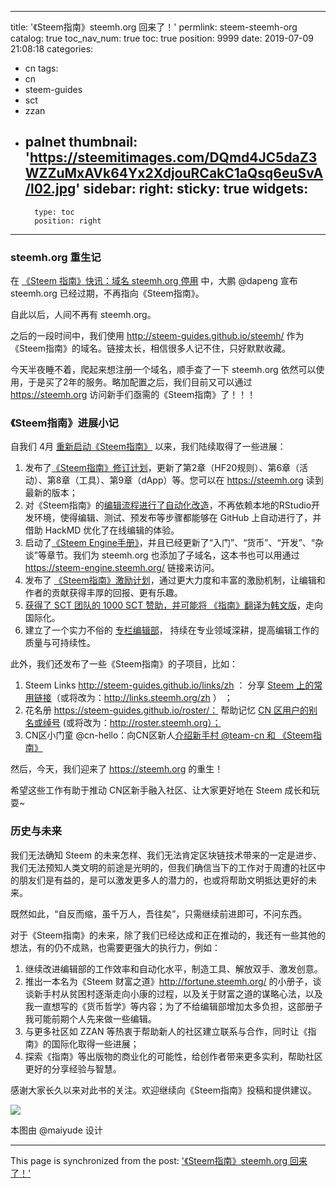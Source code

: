 
---
title: '《Steem指南》steemh.org 回来了！'
permlink: steem-steemh-org
catalog: true
toc_nav_num: true
toc: true
position: 9999
date: 2019-07-09 21:08:18
categories:
- cn
tags:
- cn
- steem-guides
- sct
- zzan
- palnet
thumbnail: 'https://steemitimages.com/DQmd4JC5daZ3WZZuMxAVk64Yx2XdjouRCakC1aQsq6euSvA/l02.jpg'
sidebar:
    right:
        sticky: true
widgets:
    -
        type: toc
        position: right
---


### steemh.org 重生记

在 [《Steem 指南》快讯：域名 steemh.org 停用](https://busy.org/@dapeng/steem-steemh-org) 中，大鹏 @dapeng 宣布 steemh.org 已经过期，不再指向《Steem指南》。

自此以后，人间不再有 steemh.org。

之后的一段时间中，我们使用 http://steem-guides.github.io/steemh/ 作为《Steem指南》的域名。链接太长，相信很多人记不住，只好默默收藏。

今天半夜睡不着，爬起来想注册一个域名，顺手查了一下 steemh.org 依然可以使用，于是买了2年的服务。略加配置之后，我们目前又可以通过 https://steemh.org 访问新手们亟需的《Steem指南》了！！！

### 《Steem指南》进展小记

自我们 4月 [重新启动《Steem指南》](https://busy.org/@steem-guides/steem-1kmfota0dh) 以来，我们陆续取得了一些进展：

1. 发布了[《Steem指南》修订计划](https://busy.org/@steem-guides/steem220190405-l1egwjxbce)，更新了第2章（HF20规则）、第6章（活动）、第8章（工具）、第9章（dApp）等。您可以在 https://steemh.org 读到最新的版本；
2. 对《Steem指南》的[编辑流程进行了自动化改造](https://busy.org/@steem-guides/steem--editorsworkflow220190419-6ikxugl9xu)，不再依赖本地的RStudio开发环境，使得编辑、测试、预发布等步骤都能够在 GitHub 上自动进行了，并借助 HackMD 优化了在线编辑的体验。
3. 启动了[《Steem Engine手册》](https://busy.org/@robertyan/steem-engine-steem-engine-handbook-steem)，并且已经更新了“入门”、“货币”、“开发”、“杂谈”等章节。我们为 steemh.org 也添加了子域名，这本书也可以用通过 https://steem-engine.steemh.org/ 链接来访问。
4. 发布了 [《Steem指南》激励计划](https://busy.org/@robertyan/steem)，通过更大力度和丰富的激励机制，让编辑和作者的贡献获得丰厚的回报、更有乐趣。
5. [获得了 SCT 团队的 1000 SCT 赞助，并可能将 《指南》翻译为韩文版](https://busy.org/@robertyan/steem)，走向国际化。
6. 建立了一个实力不俗的 [专栏编辑部](https://busy.org/@robertyan/3hnqy6-steem)， 持续在专业领域深耕，提高编辑工作的质量与可持续性。

此外，我们还发布了一些《Steem指南》的子项目，比如：

1. Steem Links  http://steem-guides.github.io/links/zh ： 分享 [Steem 上的常用链接](https://busy.org/@robertyan/steemlinkssteemsubprojectofsteemguides-xzf1zbwu08)（或将改为：http://links.steemh.org/zh ） ；
2. 花名册 https://steem-guides.github.io/roster/： 帮助记忆 [CN 区用户的别名或绰号](https://busy.org/@robertyan/updateofsteemroster-j09amipaki)  (或将改为：http://roster.steemh.org）；
3. CN区小门童 @cn-hello：向CN区新人[介绍新手村 @team-cn 和 《Steem指南》](https://busy.org/@robertyan/cn-hello-oqz3cshda1)

然后，今天，我们迎来了 https://steemh.org 的重生！

希望这些工作有助于推动 CN区新手融入社区、让大家更好地在 Steem 成长和玩耍~

### 历史与未来

我们无法确知 Steem 的未来怎样、我们无法肯定区块链技术带来的一定是进步、我们无法预知人类文明的前途是光明的，但我们确信当下的工作对于周遭的社区中的朋友们是有益的，是可以激发更多人的潜力的，也或将帮助文明抵达更好的未来。

既然如此，“自反而缩，虽千万人，吾往矣”，只需继续前进即可，不问东西。

对于《Steem指南》的未来，除了我们已经达成和正在推动的，我还有一些其他的想法，有的仍不成熟，也需要更强大的执行力，例如：

1. 继续改进编辑部的工作效率和自动化水平，制造工具、解放双手、激发创意。
2. 推出一本名为《Steem 财富之道》http://fortune.steemh.org/ 的小册子，谈谈新手村从贫困村逐渐走向小康的过程，以及关于财富之道的谋略心法，以及我一直想写的《货币哲学》等内容；为了不给编辑部增加太多负担，这部册子我可能前期个人先来做一些编辑。
3. 与更多社区如 ZZAN 等热衷于帮助新人的社区建立联系与合作，同时让《指南》的国际化取得一些进展；
4. 探索《指南》等出版物的商业化的可能性，给创作者带来更多实利，帮助社区更好的分享经验与智慧。

感谢大家长久以来对此书的关注。欢迎继续向《Steem指南》投稿和提供建议。

![](https://steemitimages.com/DQmd4JC5daZ3WZZuMxAVk64Yx2XdjouRCakC1aQsq6euSvA/l02.jpg)

本图由 @maiyude 设计



- - -

This page is synchronized from the post: ['《Steem指南》steemh.org 回来了！'](https://steemit.com/@robertyan/steem-steemh-org)
